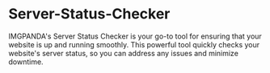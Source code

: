 # Server-Status-Checker
IMGPANDA's Server Status Checker is your go-to tool for ensuring that your website is up and running smoothly. This powerful tool quickly checks your website's server status, so you can address any issues and minimize downtime.
